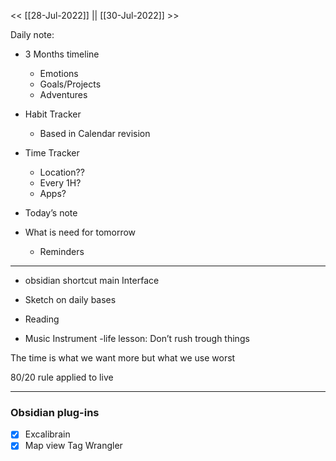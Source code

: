 
<< [[28-Jul-2022]] || [[30-Jul-2022]] >>

Daily note:

- 3 Months timeline
  - Emotions
  - Goals/Projects
  - Adventures

- Habit Tracker
  - Based in Calendar revision
- Time Tracker
  - Location??
  - Every 1H?
  - Apps?
  
- Today’s note 
- What is need for tomorrow
  - Reminders
  

----
- obsidian shortcut main Interface

- Sketch on daily bases
- Reading
- Music Instrument
-life lesson: Don’t rush trough things

The time is what we want more but what we use worst

80/20 rule applied to live

--- 
### Obsidian plug-ins 

- [X]  Excalibrain
- [x] Map view 
Tag Wrangler 